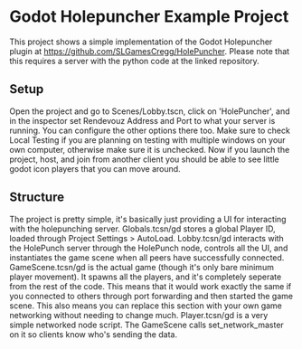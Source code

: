 # Godot Holepuncher Example Project

This project shows a simple implementation of the Godot Holepuncher plugin at https://github.com/SLGamesCregg/HolePuncher.
Please note that this requires a server with the python code at the linked repository.

## Setup

Open the project and go to Scenes/Lobby.tscn, click on 'HolePuncher', and in the inspector set Rendevouz Address and Port to what your server is running. You can configure the other options there too. Make sure to check Local Testing if you are planning on testing with multiple windows on your own computer, otherwise make sure it is unchecked.
Now if you launch the project, host, and join from another client you should be able to see little godot icon players that you can move around.

## Structure

The project is pretty simple, it's basically just providing a UI for interacting with the holepunching server.
Globals.tcsn/gd stores a global Player ID, loaded through Project Settings > AutoLoad.
Lobby.tcsn/gd interacts with the HolePunch server through the HolePunch node, controls all the UI, and instantiates the game scene when all peers have successfully connected.
GameScene.tcsn/gd is the actual game (though it's only bare minimum player movement). It spawns all the players, and it's completely seperate from the rest of the code. This means that it would work exactly the same if you connected to others through port forwarding and then started the game scene. This also means you can replace this section with your own game networking without needing to change much.
Player.tcsn/gd is a very simple networked node script. The GameScene calls set_network_master on it so clients know who's sending the data.